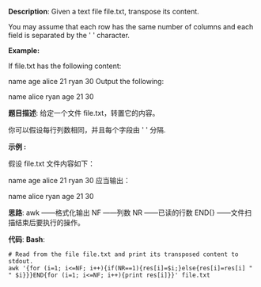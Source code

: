 __Description__:
Given a text file file.txt, transpose its content.

You may assume that each row has the same number of columns and each field is separated by the ' ' character.

__Example:__

If file.txt has the following content:

name age
alice 21
ryan 30
Output the following:

name alice ryan
age 21 30

__题目描述__:
给定一个文件 file.txt，转置它的内容。

你可以假设每行列数相同，并且每个字段由 ' ' 分隔.

__示例 :__

假设 file.txt 文件内容如下：

name age
alice 21
ryan 30
应当输出：

name alice ryan
age 21 30

__思路__:
awk ——格式化输出
NF ——列数
NR ——已读的行数
END{} ——文件扫描结束后要执行的操作。

__代码__:
__Bash__:
```
# Read from the file file.txt and print its transposed content to stdout.
awk '{for (i=1; i<=NF; i++){if(NR==1){res[i]=$i;}else{res[i]=res[i] " " $i}}}END{for (i=1; i<=NF; i++){print res[i]}}' file.txt
```